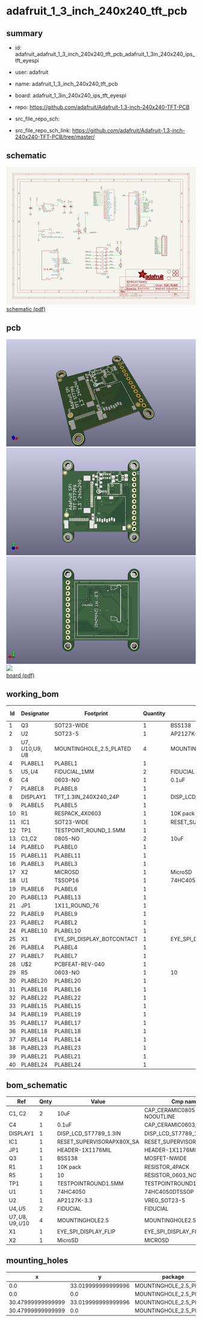 # adafruit_1_3_inch_240x240_tft_pcb
 
## summary 
* id: adafruit_adafruit_1_3_inch_240x240_tft_pcb_adafruit_1_3in_240x240_ips_tft_eyespi
* user: adafruit
* name: adafruit_1_3_inch_240x240_tft_pcb
* board: adafruit_1_3in_240x240_ips_tft_eyespi
* repo: https://github.com/adafruit/Adafruit-1.3-inch-240x240-TFT-PCB



* src_file_repo_sch: 
* src_file_repo_sch_link: https://github.com/adafruit/Adafruit-1.3-inch-240x240-TFT-PCB/tree/master/

## schematic  
![](working_schematic_600.png)  
[schematic (pdf)](working_schematic.pdf)  

## pcb  
![](working_3d_600.png) 
![](working_3d_front_600.png)  
![](working_3d_back_600.png)  
![](working_600.png)  
[board (pdf)](working.pdf)  

## working_bom
| Id | Designator | Footprint | Quantity | Designation | Supplier and ref |  | None | 
| --- | --- | --- | --- | --- | --- | --- | --- | 
| 1 | Q3 | SOT23-WIDE | 1 | BSS138 |  |  | [''] | 
| 2 | U2 | SOT23-5 | 1 | AP2127K-3.3 |  |  | [''] | 
| 3 | U$7,U$10,U$9,U$8 | MOUNTINGHOLE_2.5_PLATED | 4 | MOUNTINGHOLE2.5 |  |  | [''] | 
| 4 | PLABEL1 | PLABEL1 | 1 |  |  |  | [''] | 
| 5 | U$5,U$4 | FIDUCIAL_1MM | 2 | FIDUCIAL |  |  | [''] | 
| 6 | C4 | 0603-NO | 1 | 0.1uF |  |  | [''] | 
| 7 | PLABEL8 | PLABEL8 | 1 |  |  |  | [''] | 
| 8 | DISPLAY1 | TFT_1.3IN_240X240_24P | 1 | DISP_LCD_ST7789_1.3IN |  |  | [''] | 
| 9 | PLABEL5 | PLABEL5 | 1 |  |  |  | [''] | 
| 10 | R1 | RESPACK_4X0603 | 1 | 10K pack |  |  | [''] | 
| 11 | IC1 | SOT23-WIDE | 1 | RESET_SUPERVISORAPX80X_SA |  |  | [''] | 
| 12 | TP1 | TESTPOINT_ROUND_1.5MM | 1 |  |  |  | [''] | 
| 13 | C1,C2 | 0805-NO | 2 | 10uF |  |  | [''] | 
| 14 | PLABEL0 | PLABEL0 | 1 |  |  |  | [''] | 
| 15 | PLABEL11 | PLABEL11 | 1 |  |  |  | [''] | 
| 16 | PLABEL3 | PLABEL3 | 1 |  |  |  | [''] | 
| 17 | X2 | MICROSD | 1 | MicroSD |  |  | [''] | 
| 18 | U1 | TSSOP16 | 1 | 74HC4050 |  |  | [''] | 
| 19 | PLABEL6 | PLABEL6 | 1 |  |  |  | [''] | 
| 20 | PLABEL13 | PLABEL13 | 1 |  |  |  | [''] | 
| 21 | JP1 | 1X11_ROUND_76 | 1 |  |  |  | [''] | 
| 22 | PLABEL9 | PLABEL9 | 1 |  |  |  | [''] | 
| 23 | PLABEL2 | PLABEL2 | 1 |  |  |  | [''] | 
| 24 | PLABEL10 | PLABEL10 | 1 |  |  |  | [''] | 
| 25 | X1 | EYE_SPI_DISPLAY_BOTCONTACT | 1 | EYE_SPI_DISPLAY_FLIP |  |  | [''] | 
| 26 | PLABEL4 | PLABEL4 | 1 |  |  |  | [''] | 
| 27 | PLABEL7 | PLABEL7 | 1 |  |  |  | [''] | 
| 28 | U$2 | PCBFEAT-REV-040 | 1 |  |  |  | [''] | 
| 29 | R5 | 0603-NO | 1 | 10 |  |  | [''] | 
| 30 | PLABEL20 | PLABEL20 | 1 |  |  |  | [''] | 
| 31 | PLABEL16 | PLABEL16 | 1 |  |  |  | [''] | 
| 32 | PLABEL22 | PLABEL22 | 1 |  |  |  | [''] | 
| 33 | PLABEL15 | PLABEL15 | 1 |  |  |  | [''] | 
| 34 | PLABEL19 | PLABEL19 | 1 |  |  |  | [''] | 
| 35 | PLABEL17 | PLABEL17 | 1 |  |  |  | [''] | 
| 36 | PLABEL18 | PLABEL18 | 1 |  |  |  | [''] | 
| 37 | PLABEL14 | PLABEL14 | 1 |  |  |  | [''] | 
| 38 | PLABEL23 | PLABEL23 | 1 |  |  |  | [''] | 
| 39 | PLABEL21 | PLABEL21 | 1 |  |  |  | [''] | 
| 40 | PLABEL24 | PLABEL24 | 1 |  |  |  | [''] | 


## bom_schematic
| Ref | Qnty | Value | Cmp name | Footprint | Description | Vendor | DNP | 
| --- | --- | --- | --- | --- | --- | --- | --- | 
| C1, C2 | 2 | 10uF | CAP_CERAMIC0805-NOOUTLINE | working:0805-NO |  |  |  | 
| C4 | 1 | 0.1uF | CAP_CERAMIC0603_NO | working:0603-NO |  |  |  | 
| DISPLAY1 | 1 | DISP_LCD_ST7789_1.3IN | DISP_LCD_ST7789_1.3IN | working:TFT_1.3IN_240X240_24P |  |  |  | 
| IC1 | 1 | RESET_SUPERVISORAPX80X_SA | RESET_SUPERVISORAPX80X_SA | working:SOT23-WIDE |  |  |  | 
| JP1 | 1 | HEADER-1X1176MIL | HEADER-1X1176MIL | working:1X11_ROUND_76 |  |  |  | 
| Q3 | 1 | BSS138 | MOSFET-NWIDE | working:SOT23-WIDE |  |  |  | 
| R1 | 1 | 10K pack | RESISTOR_4PACK | working:RESPACK_4X0603 |  |  |  | 
| R5 | 1 | 10 | RESISTOR_0603_NOOUT | working:0603-NO |  |  |  | 
| TP1 | 1 | TESTPOINTROUND1.5MM | TESTPOINTROUND1.5MM | working:TESTPOINT_ROUND_1.5MM |  |  |  | 
| U1 | 1 | 74HC4050 | 74HC4050DTSSOP | working:TSSOP16 |  |  |  | 
| U2 | 1 | AP2127K-3.3 | VREG_SOT23-5 | working:SOT23-5 |  |  |  | 
| U$4, U$5 | 2 | FIDUCIAL | FIDUCIAL | working:FIDUCIAL_1MM |  |  |  | 
| U$7, U$8, U$9, U$10 | 4 | MOUNTINGHOLE2.5 | MOUNTINGHOLE2.5 | working:MOUNTINGHOLE_2.5_PLATED |  |  |  | 
| X1 | 1 | EYE_SPI_DISPLAY_FLIP | EYE_SPI_DISPLAY_FLIP | working:EYE_SPI_DISPLAY_BOTCONTACT |  |  |  | 
| X2 | 1 | MicroSD | MICROSD | working:MICROSD |  |  |  | 


## mounting_holes
| x | y | package | value | ref | size | 
| --- | --- | --- | --- | --- | --- | 
| 0.0 | 33.019999999999996 | MOUNTINGHOLE_2.5_PLATED | MOUNTINGHOLE2.5 | U$7 | m3 | 
| 0.0 | 0.0 | MOUNTINGHOLE_2.5_PLATED | MOUNTINGHOLE2.5 | U$8 | m3 | 
| 30.47999999999999 | 33.019999999999996 | MOUNTINGHOLE_2.5_PLATED | MOUNTINGHOLE2.5 | U$9 | m3 | 
| 30.47999999999999 | 0.0 | MOUNTINGHOLE_2.5_PLATED | MOUNTINGHOLE2.5 | U$10 | m3 | 


